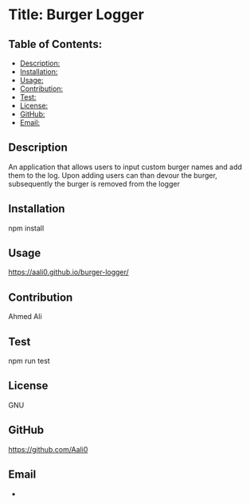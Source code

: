 # Title: Burger Logger

## Table of Contents:
* [Description: ](#description)
* [Installation:](#installation)
* [Usage: ](#usage)
* [Contribution: ](#contribution)
* [Test: ](#test)
* [License: ](#license)
* [GitHub: ](#github)
* [Email: ](#email)

## Description
An application that allows users to input custom burger names and add them to the log. Upon adding users can than devour the burger, subsequently the burger is removed from the logger

## Installation
npm install

## Usage
https://aali0.github.io/burger-logger/

## Contribution
Ahmed Ali

## Test
npm run test

## License
GNU

## GitHub
https://github.com/Aali0

## Email
-